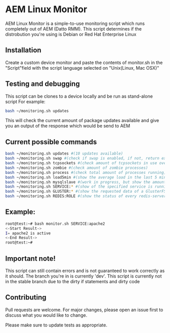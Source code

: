 # AEM Linux Monitor

AEM Linux Monitor is a simple-to-use monitoring script which runs completely out of AEM (Datto RMM).
This script determines if the distrobution you're using is Debian or Red Hat Enterprise Linux

## Installation

Create a custom device monitor and paste the contents of monitor.sh in the "Script"field with the script language selected on "Unix(Linux, Mac OSX)"

## Testing and debugging

This script can be clones to a device locally and be run as stand-alone script
For example:

```bash
bash ~/monitoring.sh updates
```
This will check the current amount of package updates available and give you an output of the response which would be send to AEM

## Current possible commands

```bash
bash ~/monitoring.sh updates #(10 updates available)
bash ~/monitoring.sh swap #(check if swap is enabled, if not, return exit code 1. If enabled, show current free swap)
bash ~/monitoring.sh tcpsockets #(check amount of tcpsockets in use overall)
bash ~/monitoring.sh zombie #(check amount of zombie processes)
bash ~/monitoring.sh process #(check total amount of processes running)
bash ~/monitoring.sh load5min #(show the average load in the last 5 minutes)
bash ~/monitoring.sh mysqlslave #(work in progress, but show the amount of connected slaves to the master)
bash ~/monitoring.sh SERVICE:* #(show of the specified service is running, or not. If not, return exit code 1. Example: bash ~/monitoring.sh SERVICE:apache2)
bash ~/monitoring.sh GLUSTER:* #(show the requested data of a GlusterFS volume. Example: bash ~/monitoring.sh GLUSTER:split:gvol0 #Check if there are any split-brain files existing on volume gvol0 at this host)
bash ~/monitoring.sh REDIS:ROLE #(show the status of every redis-server running on the machine. Slave of Master)
```

## Example:

```bash
root@test:~# bash monitor.sh SERVICE:apache2
<-Start Result->
I= apache2 is active
<-End Result->
root@test:~#
```


## Important note!

This script can still contain errors and is not guaranteed to work correctly as it should. The branch you're in is currently 'dev'.
This script is currently not in the stable branch due to the dirty if statements and dirty code



## Contributing
Pull requests are welcome. For major changes, please open an issue first to discuss what you would like to change.

Please make sure to update tests as appropriate.